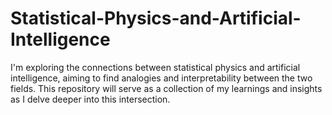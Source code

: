 # Statistical-Physics-and-Artificial-Intelligence

I'm exploring the connections between statistical physics and artificial intelligence, aiming to find analogies and interpretability between the two fields. This repository will serve as a collection of my learnings and insights as I delve deeper into this intersection.
